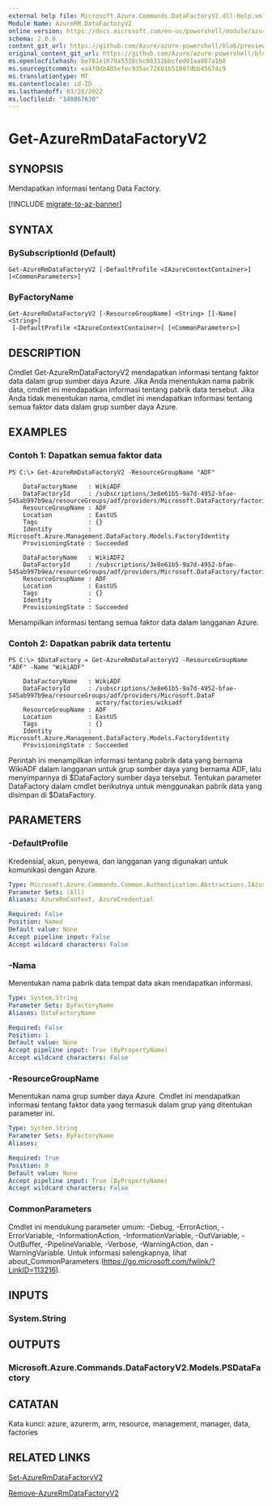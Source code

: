 ```yaml
---
external help file: Microsoft.Azure.Commands.DataFactoryV2.dll-Help.xml
Module Name: AzureRM.DataFactoryV2
online version: https://docs.microsoft.com/en-us/powershell/module/azurerm.datafactories/get-azurermdatafactoryv2
schema: 2.0.0
content_git_url: https://github.com/Azure/azure-powershell/blob/preview/src/ResourceManager/DataFactoryV2/Commands.DataFactoryV2/help/Get-AzureRmDataFactoryV2.md
original_content_git_url: https://github.com/Azure/azure-powershell/blob/preview/src/ResourceManager/DataFactoryV2/Commands.DataFactoryV2/help/Get-AzureRmDataFactoryV2.md
ms.openlocfilehash: be781e1679a5338cbc80312bbcfed01aa087a1b0
ms.sourcegitcommit: ea4f0db405efec935ac72601b51807dbb45674c9
ms.translationtype: MT
ms.contentlocale: id-ID
ms.lasthandoff: 03/28/2022
ms.locfileid: "140867630"
---
```

# Get-AzureRmDataFactoryV2

## SYNOPSIS
Mendapatkan informasi tentang Data Factory.

[!INCLUDE [migrate-to-az-banner](../../includes/migrate-to-az-banner.md)]

## SYNTAX

### BySubscriptionId (Default)
```
Get-AzureRmDataFactoryV2 [-DefaultProfile <IAzureContextContainer>] [<CommonParameters>]
```

### ByFactoryName
```
Get-AzureRmDataFactoryV2 [-ResourceGroupName] <String> [[-Name] <String>]
 [-DefaultProfile <IAzureContextContainer>] [<CommonParameters>]
```

## DESCRIPTION
Cmdlet Get-AzureRmDataFactoryV2 mendapatkan informasi tentang faktor data dalam grup sumber daya Azure.
Jika Anda menentukan nama pabrik data, cmdlet ini mendapatkan informasi tentang pabrik data tersebut.
Jika Anda tidak menentukan nama, cmdlet ini mendapatkan informasi tentang semua faktor data dalam grup sumber daya Azure.

## EXAMPLES

### Contoh 1: Dapatkan semua faktor data
```
PS C:\> Get-AzureRmDataFactoryV2 -ResourceGroupName "ADF"

    DataFactoryName   : WikiADF
    DataFactoryId     : /subscriptions/3e8e61b5-9a7d-4952-bfae-545ab997b9ea/resourceGroups/adf/providers/Microsoft.DataFactory/factories/wikiadf
    ResourceGroupName : ADF
    Location          : EastUS
    Tags              : {}
    Identity          : Microsoft.Azure.Management.DataFactory.Models.FactoryIdentity
    ProvisioningState : Succeeded

    DataFactoryName   : WikiADF2
    DataFactoryId     : /subscriptions/3e8e61b5-9a7d-4952-bfae-545ab997b9ea/resourceGroups/adf/providers/Microsoft.DataFactory/factories/wikiadf2
    ResourceGroupName : ADF
    Location          : EastUS
    Tags              : {}
    Identity          :
    ProvisioningState : Succeeded
```

Menampilkan informasi tentang semua faktor data dalam langganan Azure.

### Contoh 2: Dapatkan pabrik data tertentu
```
PS C:\> $DataFactory = Get-AzureRmDataFactoryV2 -ResourceGroupName "ADF" -Name "WikiADF"

    DataFactoryName   : WikiADF
    DataFactoryId     : /subscriptions/3e8e61b5-9a7d-4952-bfae-545ab997b9ea/resourceGroups/adf/providers/Microsoft.DataF
                        actory/factories/wikiadf
    ResourceGroupName : ADF
    Location          : EastUS
    Tags              : {}
    Identity          : Microsoft.Azure.Management.DataFactory.Models.FactoryIdentity
    ProvisioningState : Succeeded
```

Perintah ini menampilkan informasi tentang pabrik data yang bernama WikiADF dalam langganan untuk grup sumber daya yang bernama ADF, lalu menyimpannya di $DataFactory sumber daya tersebut.
Tentukan parameter DataFactory dalam cmdlet berikutnya untuk menggunakan pabrik data yang disimpan di $DataFactory.

## PARAMETERS

### -DefaultProfile
Kredensial, akun, penyewa, dan langganan yang digunakan untuk komunikasi dengan Azure.

```yaml
Type: Microsoft.Azure.Commands.Common.Authentication.Abstractions.IAzureContextContainer
Parameter Sets: (All)
Aliases: AzureRmContext, AzureCredential

Required: False
Position: Named
Default value: None
Accept pipeline input: False
Accept wildcard characters: False
```

### -Nama
Menentukan nama pabrik data tempat data akan mendapatkan informasi.

```yaml
Type: System.String
Parameter Sets: ByFactoryName
Aliases: DataFactoryName

Required: False
Position: 1
Default value: None
Accept pipeline input: True (ByPropertyName)
Accept wildcard characters: False
```

### -ResourceGroupName
Menentukan nama grup sumber daya Azure.
Cmdlet ini mendapatkan informasi tentang faktor data yang termasuk dalam grup yang ditentukan parameter ini.

```yaml
Type: System.String
Parameter Sets: ByFactoryName
Aliases:

Required: True
Position: 0
Default value: None
Accept pipeline input: True (ByPropertyName)
Accept wildcard characters: False
```

### CommonParameters
Cmdlet ini mendukung parameter umum: -Debug, -ErrorAction, -ErrorVariable, -InformationAction, -InformationVariable, -OutVariable, -OutBuffer, -PipelineVariable, -Verbose, -WarningAction, dan -WarningVariable. Untuk informasi selengkapnya, lihat about_CommonParameters (https://go.microsoft.com/fwlink/?LinkID=113216).

## INPUTS

### System.String

## OUTPUTS

### Microsoft.Azure.Commands.DataFactoryV2.Models.PSDataFactory

## CATATAN
Kata kunci: azure, azurerm, arm, resource, management, manager, data, factories

## RELATED LINKS

[Set-AzureRmDataFactoryV2]()

[Remove-AzureRmDataFactoryV2]()

